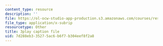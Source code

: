 ```yaml
---
content_type: resource
description: ''
file: https://ol-ocw-studio-app-production.s3.amazonaws.com/courses/res-6-007-signals-and-systems-spring-2011/7d288eb335275ac6b6f7b304eef8f2a8_jGk3w1b7UXQ.vtt
file_type: application/x-subrip
resourcetype: Other
title: 3play caption file
uid: 7d288eb3-3527-5ac6-b6f7-b304eef8f2a8
---
```


